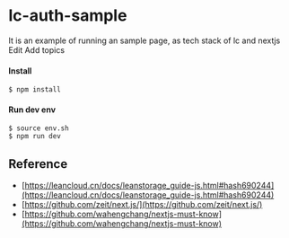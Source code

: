 # lc-auth-sample

It is an example of running an sample page, as tech stack of lc and nextjs Edit
Add topics

#### Install
```
$ npm install
```

#### Run dev env
```
$ source env.sh
$ npm run dev
```

## Reference
 - [https://leancloud.cn/docs/leanstorage_guide-js.html#hash690244](https://leancloud.cn/docs/leanstorage_guide-js.html#hash690244)
 - [https://github.com/zeit/next.js/](https://github.com/zeit/next.js/)
 - [https://github.com/wahengchang/nextjs-must-know](https://github.com/wahengchang/nextjs-must-know)